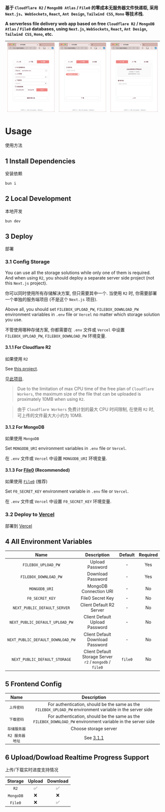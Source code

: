 **基于 `Cloudflare R2` / `MongoDB Atlas` / `File0` 的零成本无服务器文件快递柜, 采用 `Next.js`、`WebSockets`, `React`, `Ant Design`, `Tailwind CSS`, `Hono` 等技术栈.**

**A serverless file delivery web app based on free `Cloudflare R2` / `MongoDB Atlas` / `File0` databases, using `Next.js`, `WebSockets`, `React`, `Ant Design`, `Tailwind CSS`, `Hono`, etc.**

|![](README_1.png)|![](README_2.png)|![](README_3.png)|
|:---:|:---:|:---:|

# Usage
使用方法

## 1 Install Dependencies
安装依赖

```bash
bun i
```

## 2 Local Development
本地开发

```bash
bun dev
```

## 3 Deploy
部署

### 3.1 Config Storage
You can use all the storage solutions while only one of them is required. And when using `R2`, you should deploy a separate server side project (not this `Next.js` project).

你可以同时使用所有存储解决方案, 但只需要其中一个. 当使用 `R2` 时, 你需要部署一个单独的服务端项目 (不是这个 `Next.js` 项目).

Above all, you should set `FILEBOX_UPLOAD_PW`, `FILEBOX_DOWNLOAD_PW` environment variables in `.env` file or `Vercel` no matter which storage solution you use.

不管使用哪种存储方案, 你都需要在 `.env` 文件或 `Vercel` 中设置 `FILEBOX_UPLOAD_PW`, `FILEBOX_DOWNLOAD_PW` 环境变量.

#### 3.1.1 For Cloudflare R2
如果使用 `R2`

See [this project](https://github.com/LeafYeeXYZ/MyAPIs).

见[此项目](https://github.com/LeafYeeXYZ/MyAPIs).

> Due to the limitation of max CPU time of the free plan of `Cloudflare Workers`, the maximum size of the file that can be uploaded is proximately 10MB when using `R2`.

> 由于 `Cloudflare Workers` 免费计划的最大 CPU 时间限制, 在使用 `R2` 时, 可上传的文件最大大小约为 10MB.

#### 3.1.2 For MongoDB
如果使用 `MongoDB`

Set `MONGODB_URI` environment variables in `.env` file or `Vercel`.

在 `.env` 文件或 `Vercel` 中设置 `MONGODB_URI` 环境变量.

#### 3.1.3 For [File0](https://file0.dev/) (Recommended)
如果使用 [`File0`](https://file0.dev/) (推荐)

Set `F0_SECRET_KEY` environment variable in `.env` file or `Vercel`.

在 `.env` 文件或 `Vercel` 中设置 `F0_SECRET_KEY` 环境变量.

### 3.2 Deploy to [Vercel](https://vercel.com/)
部署到 [Vercel](https://vercel.com/)

## 4 All Environment Variables
| Name | Description | Default | Required |
| :---: | :---: | :---: | :---: |
| `FILEBOX_UPLOAD_PW` | Upload Password | - | Yes |
| `FILEBOX_DOWNLOAD_PW` | Download Password | - | Yes |
| `MONGODB_URI` | MongoDB Connection URI | - | No |
| `F0_SECRET_KEY` | File0 Secret Key | - | No |
| `NEXT_PUBLIC_DEFAULT_SERVER` | Client Default R2 Server | - | No |
| `NEXT_PUBLIC_DEFAULT_UPLOAD_PW` | Client Default Upload Password | - | No |
| `NEXT_PUBLIC_DEFAULT_DOWNLOAD_PW` | Client Default Download Password | - | No |
| `NEXT_PUBLIC_DEFAULT_STORAGE` | Client Default Storage Server<br>`r2` / `mongodb` / `file0` | `file0` | No |

## 5 Frontend Config
| Name | Description |
| :---: | :---: |
| `上传密码` | For authentication, should be the same as the `FILEBOX_UPLOAD_PW` environment variable in the server side |
| `下载密码` | For authentication, should be the same as the `FILEBOX_DOWNLOAD_PW` environment variable in the server side |
| `存储服务器` | Choose storage server |
| `R2 服务器地址` | See [3.1.1](#311-for-cloudflare-r2) |

## 6 Upload/Dowload Realtime Progress Support
上传/下载实时进度支持情况

| Storage | Upload | Download |
| :---: | :---: | :---: |
| `R2` | ✅ | ✅ |
| `MongoDB` | ❌ | ❌ |
| `File0` | ❌ | ✅ |
